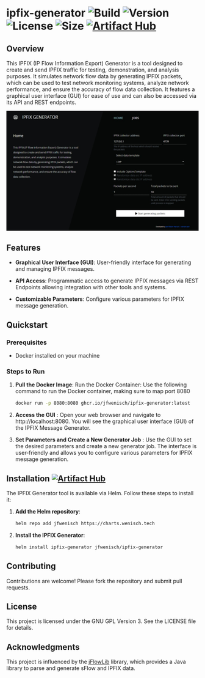 # ipfix-generator ![Build](https://github.com/JFWenisch/ipfix-generator/actions/workflows/build.yml/badge.svg) ![Version](https://img.shields.io/github/v/release/jfwenisch/ipfix-generator) ![License](https://img.shields.io/github/license/jfwenisch/ipfix-generator) ![Size](https://img.shields.io/github/repo-size/jfwenisch/ipfix-generator)  [![Artifact Hub](https://img.shields.io/endpoint?url=https://artifacthub.io/badge/repository/jfwenisch)](https://artifacthub.io/packages/search?repo=jfwenisch)
## Overview
This IPFIX (IP Flow Information Export) Generator is a tool designed to create and send IPFIX traffic for testing, demonstration, and analysis purposes. It simulates network flow data by generating IPFIX packets, which can be used to test network monitoring systems, analyze network performance, and ensure the accuracy of flow data collection. It features a graphical user interface (GUI) for ease of use and can also be accessed via its API and REST endpoints.

![IPFIX Generator](https://raw.githubusercontent.com/JFWenisch/ipfix-generator/refs/heads/main/docs/img/preview_home.jpeg)



## Features
- **Graphical User Interface (GUI)**: User-friendly interface for generating and managing IPFIX messages.

- **API Access**: Programmatic access to generate IPFIX messages via REST Endpoints allowing integration with other tools and systems.

- **Customizable Parameters**: Configure various parameters for IPFIX message generation.



## Quickstart


### Prerequisites

- Docker installed on your machine

### Steps to Run

1. **Pull the Docker Image**:
   Run the Docker Container: Use the following command to run the Docker container, making sure to map port 8080
   ```bash
   docker run -p 8080:8080 ghcr.io/jfwenisch/ipfix-generator:latest
2. **Access the GUI** : Open your web browser and navigate to http://localhost:8080. You will see the graphical user interface (GUI) of the IPFIX Message Generator.

3. **Set Parameters and Create a New Generator Job** : Use the GUI to set the desired parameters and create a new generator job. The interface is user-friendly and allows you to configure various parameters for IPFIX message generation.

## Installation [![Artifact Hub](https://img.shields.io/endpoint?url=https://artifacthub.io/badge/repository/jfwenisch)](https://artifacthub.io/packages/search?repo=jfwenisch) 
The IPFIX Generator tool is available via Helm. Follow these steps to install it:

1. **Add the Helm repository**:
   ```bash
   helm repo add jfwenisch https://charts.wenisch.tech
   ```

2. **Install the IPFIX Generator**:
   ```bash
   helm install ipfix-generator jfwenisch/ipfix-generator
   ```
## Contributing
Contributions are welcome! Please fork the repository and submit pull requests.

## License
This project is licensed under the GNU GPL Version 3. See the LICENSE file for details.

## Acknowledgments

This project is influenced by the [jFlowLib](https://github.com/DE-CIX/jFlowLib/tree/master) library, which provides a Java library to parse and generate sFlow and IPFIX data.
